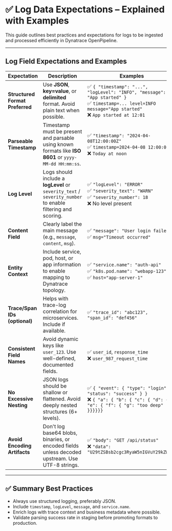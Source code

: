 # ✅ Log Data Expectations – Explained with Examples

This guide outlines best practices and expectations for logs to be ingested and processed efficiently in Dynatrace OpenPipeline.

---

## Log Field Expectations and Examples

| Expectation               | Description                                                                                                    | Examples |
|---------------------------|----------------------------------------------------------------------------------------------------------------|----------|
| **Structured Format Preferred** | Use **JSON**, **key=value**, or **delimited** format. Avoid plain text when possible.                        | ✅ `{ "timestamp": "...", "logLevel": "INFO", "message": "App started" }`<br>✅ `timestamp=... level=INFO message="App started"`<br>❌ `App started at 12:01` |
| **Parseable Timestamp**   | Timestamp must be present and parsable using known formats like **ISO 8601** or `yyyy-MM-dd HH:mm:ss`.         | ✅ `"timestamp": "2024-04-08T12:00:00Z"`<br>✅ `timestamp=2024-04-08 12:00:00`<br>❌ `Today at noon` |
| **Log Level**             | Logs should include a **logLevel** or `severity_text` / `severity_number` to enable filtering and scoring.     | ✅ `"logLevel": "ERROR"`<br>✅ `"severity_text": "WARN"`<br>✅ `"severity_number": 18`<br>❌ No level present |
| **Content Field**         | Clearly label the main message (e.g., `message`, `content`, `msg`).                                            | ✅ `"message": "User login failed"`<br>✅ `msg="Timeout occurred"` |
| **Entity Context**        | Include service, pod, host, or app information to enable mapping to Dynatrace topology.                        | ✅ `"service.name": "auth-api"`<br>✅ `"k8s.pod.name": "webapp-123"`<br>✅ `host="app-server-1"` |
| **Trace/Span IDs (optional)** | Helps with trace-log correlation for microservices. Include if available.                                  | ✅ `"trace_id": "abc123", "span_id": "def456"` |
| **Consistent Field Names** | Avoid dynamic keys like `user_123`. Use well-defined, documented fields.                                       | ✅ `user_id`, `response_time`<br>❌ `user_987_request_time` |
| **No Excessive Nesting**  | JSON logs should be shallow or flattened. Avoid deeply nested structures (6+ levels).                          | ✅ `{ "event": { "type": "login", "status": "success" } }`<br>❌ `{ "a": { "b": { "c": { "d": { "e": { "f": { "g": "too deep" }}}}}}` |
| **Avoid Encoding Artifacts** | Don't log base64 blobs, binaries, or encoded fields unless decoded upstream. Use UTF-8 strings.               | ✅ `"body": "GET /api/status"`<br>❌ `"data": "U29tZSBsb2cgc3RyaW5nIGVuY29kZWQ="` |

---

## ✅ Summary Best Practices

- Always use structured logging, preferably JSON.
- Include `timestamp`, `logLevel`, `message`, and `service.name`.
- Enrich logs with trace context and business metadata where possible.
- Validate parsing success rate in staging before promoting formats to production.
